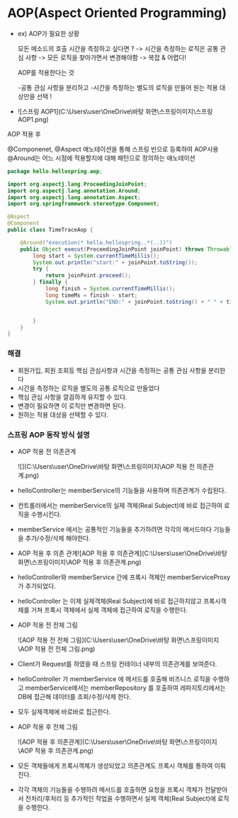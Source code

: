 # AOP(Aspect Oriented Programming)



* ex) AOP가 필요한 상황

  모든 메소드의 호출 시간을 측정하고 싶다면 ?
  -> 시간을 측정하는 로직은 공통 관심 사항 -> 모든 로직을 찾아가면서 변경해야함 -> 복잡 & 어렵다!

  AOP를 적용한다는 것

  -공통 관심 사항을 분리하고
  -시간을 측정하는 별도의 로직을 만들어 원는 적용 대상만을 선택 !

* ![스프링 AOP1](C:\Users\user\OneDrive\바탕 화면\스프링이미지\스프링 AOP1.png)

AOP 적용 후

@Componenet, @Aspect 애노테이션을 통해 스프링 빈으로 등록하여 AOP사용
@Around는 어느 시점에 적용할지에 대해 패턴으로 정의하는 애노테이션



```java
package hello.hellospring.aop;

import org.aspectj.lang.ProceedingJoinPoint;
import org.aspectj.lang.annotation.Around;
import org.aspectj.lang.annotation.Aspect;
import org.springframework.stereotype.Component;

@Aspect
@Component
public class TimeTraceAop {

    @Around("execution(* hello.hellospring..*(..))")
    public Object execut(ProceedingJoinPoint joinPoint) throws Throwable {
        long start = System.currentTimeMillis();
        System.out.println("start:" + joinPoint.toString());
        try {
            return joinPoint.proceed();
        } finally {
            long finish = System.currentTimeMillis();
            long timeMs = finish - start;
            System.out.println("END:" + joinPoint.toString() + " " + timeMs + "ms");


        }
    }
}

```



### 해결

* 회원가입, 회원 조회등 핵심 관심사항과 시간을 측정하는 공통 관심 사항을 분리한다
* 시간을 측정하는 로직을 별도의 공통 로직으로 만들었다
* 핵심 관심 사항을 깔끔하게 유지할 수 있다.
* 변경이 필요하면 이 로직만 변경하면 된다.
* 원하는 적용 대상을 선택할 수 있다.



### 스프링 AOP 동작 방식 설명

* AOP 적용 전 의존관계

  ![](C:\Users\user\OneDrive\바탕 화면\스프링이미지\AOP 적용 전 의존관계.png)

* helloController는 memberService의 기능들을 사용하며 의존관계가 수립된다. 

* 컨트롤러에서는 memberService의 실제 객체(Real Subject)에 바로 접근하여 로직을 수행시킨다.

* memberService 에서는 공통적인 기능들을 추가하려면 각각의 메서드마다 기능들을 추가/수정/삭제 해야한다.



* AOP 적용 후 의존 관계![AOP 적용 후 의존관계](C:\Users\user\OneDrive\바탕 화면\스프링이미지\AOP 적용 후 의존관계.png)

* helloController와 memberService 간에 프록시 객체인 memberServiceProxy가 추가되었다.
* helloController 는 이제  실제객체(Real Subject)에 바로 접근하지않고 프록시객체를 거쳐 프록시 객체에서 실제 객체에 접근하여 로직을 수행한다.



* AOP 적용 전 전체 그림

  ![AOP 적용 전 전체 그림](C:\Users\user\OneDrive\바탕 화면\스프링이미지\AOP 적용 전 전체 그림.png)

* Client가 Request를 하였을 때 스프링 컨테이너 내부의 의존관계를 보여준다.
* helloController 가 memberService 에 메서드를 호출해 비즈니스 로직을 수행하고 memberService에서는 memberRepository 를 호출하여 레파지토리에서는 DB에 접근해 데이터를 조회/수정/삭제 한다.
* 모두 실제객체에 바로바로 접근한다.



* AOP 적용 후 전체 그림

  ![AOP 적용 후 의존관계](C:\Users\user\OneDrive\바탕 화면\스프링이미지\AOP 적용 후 의존관계.png)

* 모든 객체들에게 프록시객체가 생성되었고 의존관계도 프록시 객체를 통하여 이뤄진다.
* 각각 객체의 기능들을 수행하려 메서드를 호출하면 요청을 프록시 객체가 전달받아서 전처리/후처리 등 추가적인 작업을 수행하면서 실제 객체(Real Subject)에 로직을 수행한다.